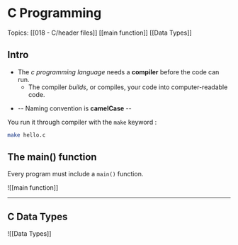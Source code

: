 # C Programming


Topics:
[[018 - C/header files]]
[[main function]]
[[Data Types]]


## Intro 


- The *c programming language* needs a **compiler** before the code can run.
	- The compiler *builds*, or compiles, your code into computer-readable code.  


*  -- Naming convention is **camelCase** -- 

You run it through compiler with the `make` keyword :
```bash
make hello.c
```


## The main() function

Every program must include a `main()` function.


![[main function]]


--- 

## C Data Types

![[Data Types]]
